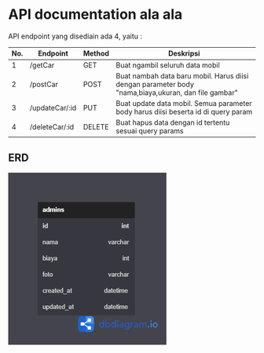 # API documentation ala ala

API endpoint yang disediain ada 4, yaitu :

| No. | Endpoint       | Method | Deskripsi                                                                                           |
| --- | -------------- | ------ | --------------------------------------------------------------------------------------------------- |
| 1   | /getCar        | GET    | Buat ngambil seluruh data mobil                                                                     |
| 2   | /postCar       | POST   | Buat nambah data baru mobil. Harus diisi dengan parameter body "nama,biaya,ukuran, dan file gambar" |
| 3   | /updateCar/:id | PUT    | Buat update data mobil. Semua parameter body harus diisi beserta id di query param                  |
| 4   | /deleteCar/:id | DELETE | Buat hapus data dengan id tertentu sesuai query params                                              |

## ERD

<img src='db.png'>
